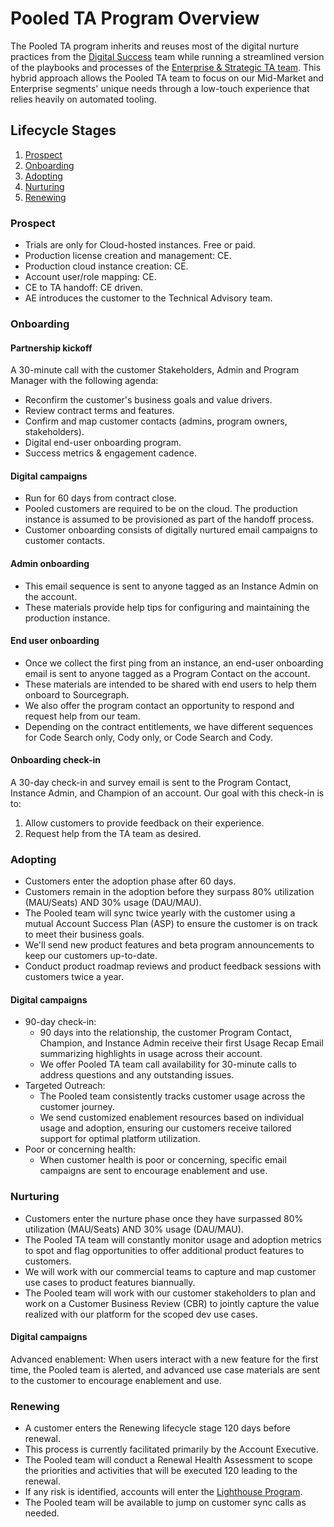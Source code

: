 # Pooled TA Program Overview

The Pooled TA program inherits and reuses most of the digital nurture practices from the [Digital Success](../../digital-success/index.md) team while running a streamlined version of the playbooks and processes of the [Enterprise & Strategic TA team](../../enterprise-success/index.md). This hybrid approach allows the Pooled TA team to focus on our Mid-Market and Enterprise segments' unique needs through a low-touch experience that relies heavily on automated tooling.

## Lifecycle Stages

1. [Prospect](./#prospect)
2. [Onboarding](./#onboarding)
3. [Adopting](./#adopting)
4. [Nurturing](./#nurturing)
5. [Renewing](./#renewing)

### Prospect

- Trials are only for Cloud-hosted instances. Free or paid.
- Production license creation and management: CE.
- Production cloud instance creation: CE.
- Account user/role mapping: CE.
- CE to TA handoff: CE driven.
- AE introduces the customer to the Technical Advisory team.

### Onboarding

#### Partnership kickoff

A 30-minute call with the customer Stakeholders, Admin and Program Manager with the following agenda:

- Reconfirm the customer's business goals and value drivers.
- Review contract terms and features.
- Confirm and map customer contacts (admins, program owners, stakeholders).
- Digital end-user onboarding program.
- Success metrics & engagement cadence.

#### Digital campaigns

- Run for 60 days from contract close.
- Pooled customers are required to be on the cloud. The production instance is assumed to be provisioned as part of the handoff process.
- Customer onboarding consists of digitally nurtured email campaigns to customer contacts.

#### Admin onboarding

- This email sequence is sent to anyone tagged as an Instance Admin on the account.
- These materials provide help tips for configuring and maintaining the production instance.

#### End user onboarding

- Once we collect the first ping from an instance, an end-user onboarding email is sent to anyone tagged as a Program Contact on the account.
- These materials are intended to be shared with end users to help them onboard to Sourcegraph.
- We also offer the program contact an opportunity to respond and request help from our team.
- Depending on the contract entitlements, we have different sequences for Code Search only, Cody only, or Code Search and Cody.

#### Onboarding check-in

A 30-day check-in and survey email is sent to the Program Contact, Instance Admin, and Champion of an account. Our goal with this check-in is to:

1. Allow customers to provide feedback on their experience.
2. Request help from the TA team as desired.

### Adopting

- Customers enter the adoption phase after 60 days.
- Customers remain in the adoption before they surpass 80% utilization (MAU/Seats) AND 30% usage (DAU/MAU).
- The Pooled team will sync twice yearly with the customer using a mutual Account Success Plan (ASP) to ensure the customer is on track to meet their business goals.
- We'll send new product features and beta program announcements to keep our customers up-to-date.
- Conduct product roadmap reviews and product feedback sessions with customers twice a year.

#### Digital campaigns

- 90-day check-in:
  - 90 days into the relationship, the customer Program Contact, Champion, and Instance Admin receive their first Usage Recap Email summarizing highlights in usage across their account.
  - We offer Pooled TA team call availability for 30-minute calls to address questions and any outstanding issues.
- Targeted Outreach:
  - The Pooled team consistently tracks customer usage across the customer journey.
  - We send customized enablement resources based on individual usage and adoption, ensuring our customers receive tailored support for optimal platform utilization.
- Poor or concerning health:
  - When customer health is poor or concerning, specific email campaigns are sent to encourage enablement and use.

### Nurturing

- Customers enter the nurture phase once they have surpassed 80% utilization (MAU/Seats) AND 30% usage (DAU/MAU).
- The Pooled TA team will constantly monitor usage and adoption metrics to spot and flag opportunities to offer additional product features to customers.
- We will work with our commercial teams to capture and map customer use cases to product features biannually.
- The Pooled team will work with our customer stakeholders to plan and work on a Customer Business Review (CBR) to jointly capture the value realized with our platform for the scoped dev use cases.

#### Digital campaigns

Advanced enablement: When users interact with a new feature for the first time, the Pooled team is alerted, and advanced use case materials are sent to the customer to encourage enablement and use.

### Renewing

- A customer enters the Renewing lifecycle stage 120 days before renewal.
- This process is currently facilitated primarily by the Account Executive.
- The Pooled team will conduct a Renewal Health Assessment to scope the priorities and activities that will be executed 120 leading to the renewal.
- If any risk is identified, accounts will enter the [Lighthouse Program](../../enterprise-success/team-culture/processes.md#lighthouse-program).
- The Pooled team will be available to jump on customer sync calls as needed.
